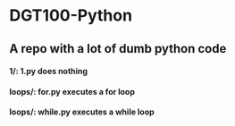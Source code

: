 # DGT100-Python
## A repo with a lot of dumb python code

#### 1/: 1.py does nothing

#### loops/: for.py executes a for loop
#### loops/: while.py executes a while loop
